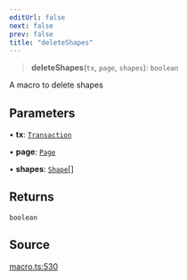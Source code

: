 ```yaml
---
editUrl: false
next: false
prev: false
title: "deleteShapes"
---
```


> **deleteShapes**(`tx`, `page`, `shapes`): `boolean`

A macro to delete shapes

## Parameters

• **tx**: [`Transaction`](/api-core/classes/transaction/)

• **page**: [`Page`](/api-core/classes/page/)

• **shapes**: [`Shape`](/api-core/classes/shape/)[]

## Returns

`boolean`

## Source

[macro.ts:530](https://github.com/dakhetov/dgmjs/blob/main/packages/core/src/macro.ts#L530)
